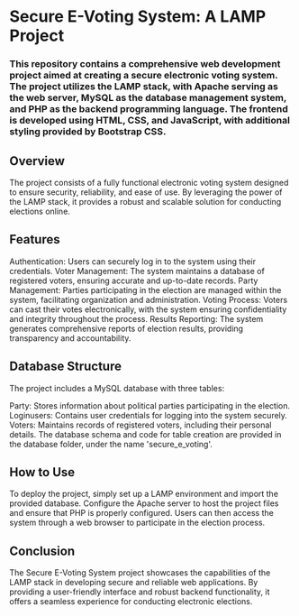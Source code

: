# Secure E-Voting System: A LAMP Project


### This repository contains a comprehensive web development project aimed at creating a secure electronic voting system. The project utilizes the LAMP stack, with Apache serving as the web server, MySQL as the database management system, and PHP as the backend programming language. The frontend is developed using HTML, CSS, and JavaScript, with additional styling provided by Bootstrap CSS.


## Overview

The project consists of a fully functional electronic voting system designed to ensure security, reliability, and ease of use. By leveraging the power of the LAMP stack, it provides a robust and scalable solution for conducting elections online.



## Features

Authentication: Users can securely log in to the system using their credentials.
Voter Management: The system maintains a database of registered voters, ensuring accurate and up-to-date records.
Party Management: Parties participating in the election are managed within the system, facilitating organization and administration.
Voting Process: Voters can cast their votes electronically, with the system ensuring confidentiality and integrity throughout the process.
Results Reporting: The system generates comprehensive reports of election results, providing transparency and accountability.


##  Database Structure


The project includes a MySQL database with three tables:


Party: Stores information about political parties participating in the election.
Loginusers: Contains user credentials for logging into the system securely.
Voters: Maintains records of registered voters, including their personal details.
The database schema and code for table creation are provided in the database folder, under the name 'secure_e_voting'.

## How to Use

To deploy the project, simply set up a LAMP environment and import the provided database. Configure the Apache server to host the project files and ensure that PHP is properly configured. Users can then access the system through a web browser to participate in the election process.

## Conclusion


The Secure E-Voting System project showcases the capabilities of the LAMP stack in developing secure and reliable web applications. By providing a user-friendly interface and robust backend functionality, it offers a seamless experience for conducting electronic elections.
